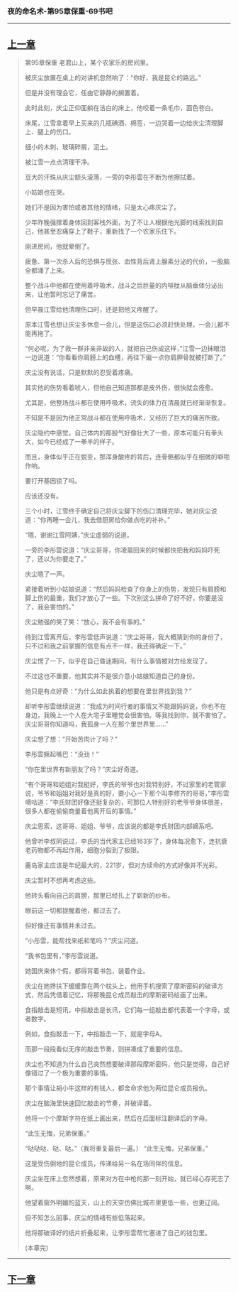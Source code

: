 ### 夜的命名术-第95章保重-69书吧

--------
[上一章](./37795015ee745f81107ff7b94becf227.md)
--------


>
>
>
>第95章保重
>老君山上，某个农家乐的房间里。
>
>被庆尘放置在桌上的对讲机忽然响了：“你好，我是昆仑的路远。”
>
>但是并没有理会它，任由它静静的搁置着。
>
>此时此刻，庆尘正仰面躺在洁白的床上，他咬着一条毛巾，面色苍白。
>
>床尾，江雪拿着早上买来的几瓶碘酒、棉签，一边哭着一边给庆尘清理脚上、腿上的伤口。
>
>细小的木刺，玻璃碎屑，泥土。
>
>被江雪一点点清理干净。
>
>豆大的汗珠从庆尘额头滚落，一旁的李彤雲在不断为他擦拭着。
>
>小姑娘也在哭。
>
>她们不是因为害怕或者其他的情绪，只是太心疼庆尘了。
>
>少年昨晚强撑着身体回到客栈外面，为了不让人根据他光脚的线索找到自己，他甚至忍痛穿上了鞋子，重新找了一个农家乐住下。
>
>刚进房间，他就晕倒了。
>
>疲惫、第一次杀人后的恐惧与慌张、血性背后肾上腺素分泌的代价，一股脑全都涌了上来。
>
>整个战斗中他都在使用着呼吸术，战斗之后巨量的内啡肽从脑垂体分泌出来，让他暂时忘记了痛苦。
>
>但早晨江雪给他清理伤口时，还是把他又疼醒了。
>
>原本江雪也想让庆尘多休息一会儿，但是这伤口必须赶快处理，一会儿都不能再拖了。
>
>“何必呢，为了救一群非亲非故的人，就把自己伤成这样，”江雪一边抹眼泪一边说道：“你看看你肩膀上的血槽，再往下偏一点你肩胛骨就被打断了。”
>
>庆尘没有说话，只是默默的忍受着疼痛。
>
>其实他的伤势看着唬人，但他自己知道那都是皮外伤，很快就会痊愈。
>
>尤其是，他整场战斗都在使用呼吸术，流失的体力在清晨就已经渐渐恢复。
>
>不知是不是因为他正常战斗都在使用呼吸术，又经历了巨大的痛苦所致。
>
>庆尘隐约中感觉，自己体内的那股气好像壮大了一些，原本可能只有拳头大，如今已经成了一拳半的样子。
>
>而且，身体似乎正在蜕变，那浑身酸疼的背后，连骨骼都似乎在细微的噼啪作响。
>
>要打开基因锁了吗。
>
>应该还没有。
>
>三个小时，江雪终于确定自己将庆尘脚下的伤口清理完毕，她对庆尘说道：“你再睡一会儿，我去借厨房给你做点吃的补补。”
>
>“嗯，谢谢江雪阿姨，”庆尘虚弱的说道。
>
>一旁的李彤雲说道：“庆尘哥哥，你凌晨回来的时候都快把我和妈妈吓死了，还以为你要走了。”
>
>庆尘嗯了一声。
>
>紧接着听到小姑娘说道：“然后妈妈检查了你身上的伤势，发现只有肩膀和脚上伤的最重，我们才放心了一些。下次别这么拼命了好不好，你要是没了，我会害怕的。”
>
>庆尘勉强的笑了笑：“放心，我不会有事的。”
>
>待到江雪离开后，李彤雲低声说道：“庆尘哥哥，我大概猜到你的身份了，只不过和我之前掌握的信息有点不一样，我还得确定一下。”
>
>庆尘愣了一下，似乎在自己昏迷期间，有什么事情被对方给发现了。
>
>不过这也不重要，他其实并不是很介意小姑娘知道自己的身份。
>
>他只是有点好奇：“为什么如此执着的想要在里世界找到我？”
>
>却听李彤雲继续说道：“我成为时间行者的事情又不能跟妈妈说，你也不在身边，我晚上一个人在大宅子里睡觉会很害怕。等我找到你，就不害怕了。庆尘哥哥你知道吗，我孤身一人在那个里世界里……”
>
>庆尘想了想：“开始苦肉计了吗？”
>
>李彤雲撅起嘴巴：“没劲！”
>
>“你在里世界有新朋友了吗？”庆尘好奇道。
>
>“有个哥哥和姐姐对我挺好，李氏的爷爷也对我特别好，不过家里的老管家说，爷爷和姐姐对我好是真的好，要小心一下那个叫李修齐的哥哥，”李彤雲嘀咕道：“李氏财团好像还挺复杂的，可那位人特别好的老爷爷身体很差，很多人都在偷偷商量着他离开后的事情。”
>
>庆尘思索，这哥哥、姐姐、爷爷，应该说的都是李氏财团内部嫡系吧。
>
>他曾听李叔同说过，李氏的当代家主已经163岁了，身体每况愈下，连抗衰老药物都不再起作用，细胞分裂到了极限。
>
>鹿岛家主应该是年纪最大的，221岁，但对方续命的方式好像并不光彩。
>
>庆尘暂时不想再考虑这些。
>
>他转头看向自己的肩膀，那里已经扎上了崭新的纱布。
>
>眼前这一切都提醒着他，都过去了。
>
>但好像还有事情并未过去。
>
>“小彤雲，能帮找来纸和笔吗？”庆尘问道。
>
>“我书包里有，”李彤雲说道。
>
>她国庆来休个假，都得背着书包，装着作业。
>
>庆尘在她搀扶下缓缓靠在两个枕头上，他用手机搜索了摩斯密码的破译方式，然后凭借着记忆，将那晚昆仑成员敲击的摩斯密码给画了出来。
>
>食指敲击是短讯，中指敲击是长讯，它们每一组敲击都代表着一个字母，或者数字。
>
>例如，食指敲击一下，中指敲击一下，就是字母A。
>
>而那一段段看似无序的敲击节奏，则拼凑成了重要的信息。
>
>庆尘也不知道为什么自己突然想要破译那段摩斯密码，他只是觉得，自己好像错过了一个极为重要的事情。
>
>那个事情让胡小牛这样的有钱人，都舍命求他为两位昆仑成员报仇。
>
>庆尘在脑海里快速回忆敲击的节奏，并破译着。
>
>他将一个个摩斯字符在纸上画出来，然后在后面标注翻译后的字母。
>
>“此生无悔，兄弟保重。”
>
>“哒哒哒、哒、哒。”（我将重复最后一遍。）
>“此生无悔，兄弟保重。”
>
>这是受伤倒地的昆仑成员，传递给另一名在场同伴的信息。
>
>庆尘坐在床上忽然想着，原来对方在中枪的那一刻开始，就已经心存死志了啊。
>
>他望着窗外明媚的蓝天，山上的天空仿佛比城市里更低一些，也更辽阔。
>
>但不知怎么回事，庆尘的情绪有些低落起来。
>
>他将那破译好的纸片折叠起来，让李彤雲帮忙塞进了自己的钱包里。
>
>(本章完)
>
>

--------
[下一章](./dc6dca0cc0a8615b3ffdb2b578b48c2b.md)
--------
